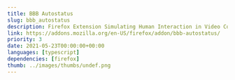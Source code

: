 ```yaml
---
title: BBB Autostatus
slug: bbb_autostatus
description: Firefox Extension Simulating Human Interaction in Video Conferences.
link: https://addons.mozilla.org/en-US/firefox/addon/bbb-autostatus/
priority: 3
date: 2021-05-23T00:00:00+00:00
languages: [typescript]
dependencies: [firefox]
thumb: ../images/thumbs/undef.png
---
```


